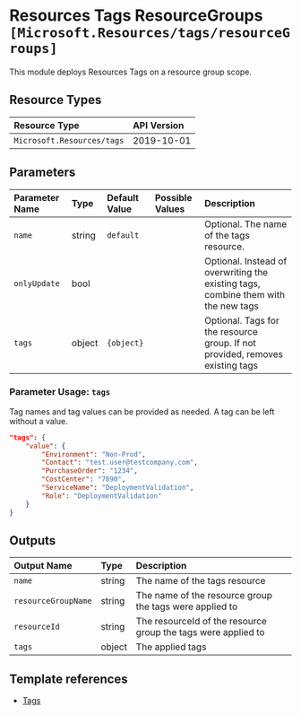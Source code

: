 # Resources Tags ResourceGroups `[Microsoft.Resources/tags/resourceGroups]`

This module deploys Resources Tags on a resource group scope.

## Resource Types

| Resource Type | API Version |
| :-- | :-- |
| `Microsoft.Resources/tags` | 2019-10-01 |

## Parameters

| Parameter Name | Type | Default Value | Possible Values | Description |
| :-- | :-- | :-- | :-- | :-- |
| `name` | string | `default` |  | Optional. The name of the tags resource. |
| `onlyUpdate` | bool |  |  | Optional. Instead of overwriting the existing tags, combine them with the new tags |
| `tags` | object | `{object}` |  | Optional. Tags for the resource group. If not provided, removes existing tags |

### Parameter Usage: `tags`

Tag names and tag values can be provided as needed. A tag can be left without a value.

```json
"tags": {
    "value": {
        "Environment": "Non-Prod",
        "Contact": "test.user@testcompany.com",
        "PurchaseOrder": "1234",
        "CostCenter": "7890",
        "ServiceName": "DeploymentValidation",
        "Role": "DeploymentValidation"
    }
}
```

## Outputs

| Output Name | Type | Description |
| :-- | :-- | :-- |
| `name` | string | The name of the tags resource |
| `resourceGroupName` | string | The name of the resource group the tags were applied to |
| `resourceId` | string | The resourceId of the resource group the tags were applied to |
| `tags` | object | The applied tags |

## Template references

- [Tags](https://docs.microsoft.com/en-us/azure/templates/Microsoft.Resources/2019-10-01/tags)
